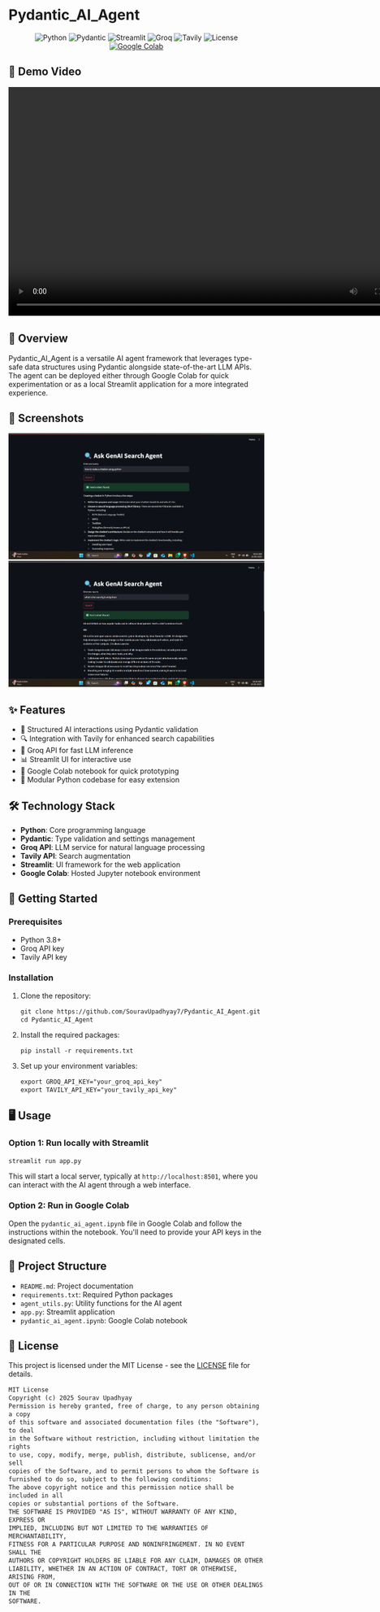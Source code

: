 # Pydantic_AI_Agent
<div align="center">
  
![Python](https://img.shields.io/badge/Python-3.8+-blue.svg)
![Pydantic](https://img.shields.io/badge/Pydantic-2.0+-yellow.svg)
![Streamlit](https://img.shields.io/badge/Streamlit-1.12+-red.svg)
![Groq](https://img.shields.io/badge/Groq-API-green.svg)
![Tavily](https://img.shields.io/badge/Tavily-API-purple.svg)
![License](https://img.shields.io/badge/License-MIT-blue.svg)
[![Google Colab](https://img.shields.io/badge/Google%20Colab-Open-orange.svg)](https://colab.research.google.com/)
</div>

## 🎥 Demo Video
<video width="800" height="450" controls>
  <source src="Pydantic_AI_Agent/videos/Untitled video - Made with Clipchamp (2).mp4" type="video/mp4">
  Your browser does not support the video tag.
</video>

## 📌 Overview
Pydantic_AI_Agent is a versatile AI agent framework that leverages type-safe data structures using Pydantic alongside state-of-the-art LLM APIs. The agent can be deployed either through Google Colab for quick experimentation or as a local Streamlit application for a more integrated experience.

## 📸 Screenshots
<img src="images/Screenshot 2025-06-10 102327.png" alt="Streamlit Interface" width="600"/>

<img src="images/Screenshot 2025-06-10 102420.png" alt="working screenshot" width="600"/>

## ✨ Features
- 🤖 Structured AI interactions using Pydantic validation
- 🔍 Integration with Tavily for enhanced search capabilities
- 🧠 Groq API for fast LLM inference
- 📊 Streamlit UI for interactive use
- 📓 Google Colab notebook for quick prototyping
- 🐍 Modular Python codebase for easy extension
## 🛠️ Technology Stack
- **Python**: Core programming language
- **Pydantic**: Type validation and settings management
- **Groq API**: LLM service for natural language processing
- **Tavily API**: Search augmentation
- **Streamlit**: UI framework for the web application
- **Google Colab**: Hosted Jupyter notebook environment
## 🚀 Getting Started
### Prerequisites
- Python 3.8+
- Groq API key
- Tavily API key
### Installation
1. Clone the repository:
   ```
   git clone https://github.com/SouravUpadhyay7/Pydantic_AI_Agent.git
   cd Pydantic_AI_Agent
   ```
2. Install the required packages:
   ```
   pip install -r requirements.txt
   ```
3. Set up your environment variables:
   ```
   export GROQ_API_KEY="your_groq_api_key"
   export TAVILY_API_KEY="your_tavily_api_key"
   ```
## 🖥️ Usage
### Option 1: Run locally with Streamlit
```
streamlit run app.py
```
This will start a local server, typically at `http://localhost:8501`, where you can interact with the AI agent through a web interface.
### Option 2: Run in Google Colab
Open the `pydantic_ai_agent.ipynb` file in Google Colab and follow the instructions within the notebook. You'll need to provide your API keys in the designated cells.
## 📁 Project Structure
- `README.md`: Project documentation
- `requirements.txt`: Required Python packages
- `agent_utils.py`: Utility functions for the AI agent
- `app.py`: Streamlit application
- `pydantic_ai_agent.ipynb`: Google Colab notebook
## 📄 License
This project is licensed under the MIT License - see the [LICENSE](LICENSE) file for details.
```
MIT License
Copyright (c) 2025 Sourav Upadhyay
Permission is hereby granted, free of charge, to any person obtaining a copy
of this software and associated documentation files (the "Software"), to deal
in the Software without restriction, including without limitation the rights
to use, copy, modify, merge, publish, distribute, sublicense, and/or sell
copies of the Software, and to permit persons to whom the Software is
furnished to do so, subject to the following conditions:
The above copyright notice and this permission notice shall be included in all
copies or substantial portions of the Software.
THE SOFTWARE IS PROVIDED "AS IS", WITHOUT WARRANTY OF ANY KIND, EXPRESS OR
IMPLIED, INCLUDING BUT NOT LIMITED TO THE WARRANTIES OF MERCHANTABILITY,
FITNESS FOR A PARTICULAR PURPOSE AND NONINFRINGEMENT. IN NO EVENT SHALL THE
AUTHORS OR COPYRIGHT HOLDERS BE LIABLE FOR ANY CLAIM, DAMAGES OR OTHER
LIABILITY, WHETHER IN AN ACTION OF CONTRACT, TORT OR OTHERWISE, ARISING FROM,
OUT OF OR IN CONNECTION WITH THE SOFTWARE OR THE USE OR OTHER DEALINGS IN THE
SOFTWARE.
```
